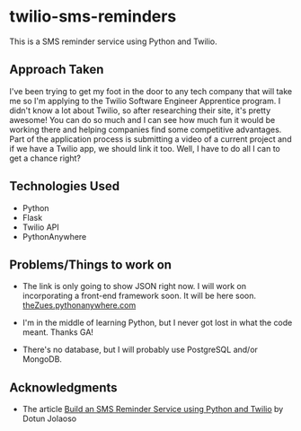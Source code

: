 # twilio-sms-reminders

  This is a SMS reminder service using Python and Twilio.

## Approach Taken

  I've been trying to get my foot in the door to any tech company that will take me so I'm applying to the Twilio Software Engineer Apprentice program.  I didn't know a lot about Twilio, so after researching their site, it's pretty awesome!  You can do so much and I can see how much fun it would be working there and helping companies find some competitive advantages.  Part of the application process is submitting a video of a current project and if we have a Twilio app, we should link it too.  Well, I have to do all I can to get a chance right?  


## Technologies Used

  *	Python
  *	Flask
  *	Twilio API
  *	PythonAnywhere
  

## Problems/Things to work on

  * The link is only going to show JSON right now.  I will work on incorporating a front-end framework soon.  It will be here soon. [theZues.pythonanywhere.com](https://theZues.pythonanywhere.com)
  * I'm in the middle of learning Python, but I never got lost in what the code meant.  Thanks GA!

  *	There's no database, but I will probably use PostgreSQL and/or MongoDB.

  
## Acknowledgments

  *	The article [Build an SMS Reminder Service using Python and Twilio](https://www.twilio.com/blog/build-sms-reminder-service-python-twilio) by Dotun Jolaoso

  
